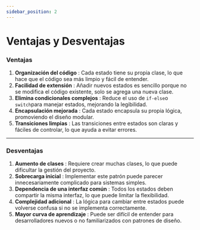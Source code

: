 ```yaml
---
sidebar_position: 2
---
```


# Ventajas y Desventajas



### **Ventajas**

1.  **Organización del código** : Cada estado tiene su propia clase, lo que hace que el código sea más limpio y fácil de entender.
2.  **Facilidad de extensión** : Añadir nuevos estados es sencillo porque no se modifica el código existente, solo se agrega una nueva clase.
3.  **Elimina condicionales complejos** : Reduce el uso de `if-else`o `switch`para manejar estados, mejorando la legibilidad.
4.  **Encapsulación mejorada** : Cada estado encapsula su propia lógica, promoviendo el diseño modular.
5.  **Transiciones limpias** : Las transiciones entre estados son claras y fáciles de controlar, lo que ayuda a evitar errores.

----------

### **Desventajas**

1.  **Aumento de clases** : Requiere crear muchas clases, lo que puede dificultar la gestión del proyecto.
2.  **Sobrecarga inicial** : Implementar este patrón puede parecer innecesariamente complicado para sistemas simples.
3.  **Dependencia de una interfaz común** : Todos los estados deben compartir la misma interfaz, lo que puede limitar la flexibilidad.
4.  **Complejidad adicional** : La lógica para cambiar entre estados puede volverse confusa si no se implementa correctamente.
5.  **Mayor curva de aprendizaje** : Puede ser difícil de entender para desarrolladores nuevos o no familiarizados con patrones de diseño.
